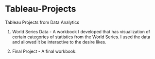 # Tableau-Projects
Tableau Projects from Data Analytics

1. World Series Data - A workbook I developed that has visualization of certain categories of statistics from the World Series. I used the data and allowed it be interactive to the desire likes.

2. Final Project - A final workbook.
